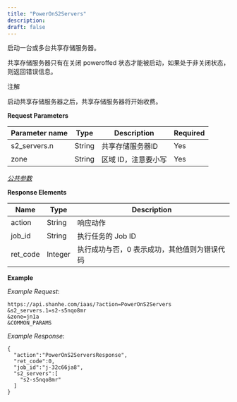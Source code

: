 ```yaml
---
title: "PowerOnS2Servers"
description: 
draft: false
---
```




启动一台或多台共享存储服务器。

共享存储服务器只有在关闭 poweroffed 状态才能被启动，如果处于非关闭状态，则返回错误信息。

注解

启动共享存储服务器之后，共享存储服务器将开始收费。

**Request Parameters**

| Parameter name | Type | Description | Required |
| --- | --- | --- | --- |
| s2_servers.n | String | 共享存储服务器ID | Yes |
| zone | String | 区域 ID，注意要小写 | Yes |

[_公共参数_](../../../parameters/)

**Response Elements**

| Name | Type | Description |
| --- | --- | --- |
| action | String | 响应动作 |
| job_id | String | 执行任务的 Job ID |
| ret_code | Integer | 执行成功与否，0 表示成功，其他值则为错误代码 |

**Example**

_Example Request_:

```
https://api.shanhe.com/iaas/?action=PowerOnS2Servers
&s2_servers.1=s2-s5nqo8mr
&zone=jn1a
&COMMON_PARAMS
```

_Example Response_:

```
{
  "action":"PowerOnS2ServersResponse",
  "ret_code":0,
  "job_id":"j-32c66ja8",
  "s2_servers":[
    "s2-s5nqo8mr"
  ]
}
```
